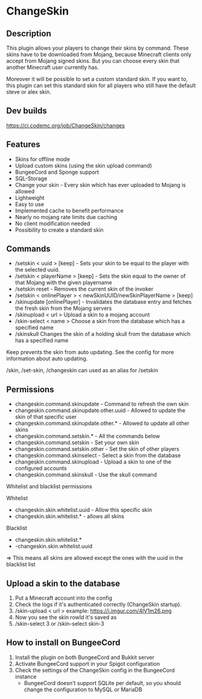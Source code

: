 # ChangeSkin

## Description

This plugin allows your players to change their skins by command. These skins have to be downloaded from Mojang, because
Minecraft clients only accept from Mojang signed skins. But you can choose every skin that another Minecraft user
currently has.

Moreover it will be possible to set a custom standard skin. If you want to, this plugin can set this standard skin for
all players who still have the default steve or alex skin.

## Dev builds

https://ci.codemc.org/job/ChangeSkin/changes

## Features

* Skins for offline mode
* Upload custom skins (using the skin upload command)
* BungeeCord and Sponge support
* SQL-Storage
* Change your skin - Every skin which has ever uploaded to Mojang is allowed
* Lightweight
* Easy to use
* Implemented cache to benefit performance
* Nearly no mojang rate limits due caching
* No client modification needed
* Possibility to create a standard skin

## Commands

* /setskin < uuid > [keep] - Sets your skin to be equal to the player with the selected uuid. 
* /setskin < playerName > [keep] - Sets the skin equal to the owner of that Mojang with the given playername
* /setskin reset - Removes the current skin of the invoker
* /setskin < onlinePlayer > < newSkinUUID/newSkinPlayerName > [keep]
* /skinupdate [onlinePlayer] - Invalidates the database entry and fetches the fresh skin from the Mojang servers
* /skinupload < url > Upload a skin to a mojang account
* /skin-select < name > Choose a skin from the database which has a specified name
* /skinskull Changes the skin of a holding skull from the database which has a specified name

Keep prevents the skin from auto updating. See the config for more information about auto updating.

/skin, /set-skin, /changeskin can used as an alias for /setskin

## Permissions

* changeskin.command.skinupdate - Command to refresh the own skin
* changeskin.command.skinupdate.other.uuid - Allowed to update the skin of that specific user
* changeskin.command.skinupdate.other.* - Allowed to update all other skins
* changeskin.command.setskin.* - All the commands below
* changeskin.command.setskin - Set your own skin
* changeskin.command.setskin.other - Set the skin of other players
* changeskin.command.skinselect - Select a skin from the database
* changeskin.command.skinupload - Upload a skin to one of the configured accounts
* changeskin.command.skinskull - Use the skull command

Whitelist and blacklist permissions

Whitelist

* changeskin.skin.whitelist.uuid - Allow this specific skin
* changeskin.skin.whitelist.* - allows all skins

Blacklist

* changeskin.skin.whitelist.*
* -changeskin.skin.whitelist.uuid

=> This means all skins are allowed except the ones with the uuid in the blacklist list

## Upload a skin to the database

1. Put a Minecraft account into the config
2. Check the logs if it's authenticated correctly (ChangeSkin startup).
3. /skin-upload < url > example: https://i.imgur.com/4lV1m26.png
4. Now you see the skin rowId it's saved as
5. /skin-select 3 or /skin-select skin-3

## How to install on BungeeCord
1. Install the plugin on both BungeeCord and Bukkit server
2. Activate BungeeCord support in your Spigot configuration
3. Check the settings of the ChangeSkin config in the BungeeCord instance
    * BungeeCord doesn't support SQLite per default, so you should change the configuration to MySQL or MariaDB
